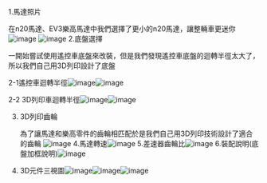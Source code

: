 1.馬達照片

在n20馬達、EV3樂高馬達中我們選擇了更小的n20馬達，讓整輛車更迷你
![image](n20馬達.jpeg)
![image](EV3馬達.jpg)
2.底盤選擇

一開始嘗試使用遙控車底盤來改裝，但是我們發現遙控車底盤的迴轉半徑太大了，所以我們自己用3D列印設計了底盤

  2-1遙控車迴轉半徑![image](搖1.jpg)![image](搖2.jpg)
  
  2-2 3D列印車迴轉半徑![image](自1.jpg)![image](自2.jpg)
  
3. 3D列印齒輪
 
   為了讓馬達和樂高零件的齒輪相匹配於是我們自己用3D列印技術設計了適合的齒輪
   ![image](齒輪.jpg)
4.馬達轉速![image](馬達轉速.png)
5.差速器齒輪比![image](差速器.jpg)
6.裝配說明(底盤加框說明)![image](底盤解說圖.png)
7. 3D元件三視圖![image](視圖.png)![image](上視圖.png)![image](側視圖.png)
